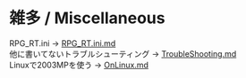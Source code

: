# 雑多 / Miscellaneous
  
RPG_RT.ini -> [RPG_RT.ini.md](./RPG_RT.ini.md)  
他に書いてないトラブルシューティング -> [TroubleShooting.md](./TroubleShooting.md)  
Linuxで2003MPを使う -> [OnLinux.md](./OnLinux.md)  
